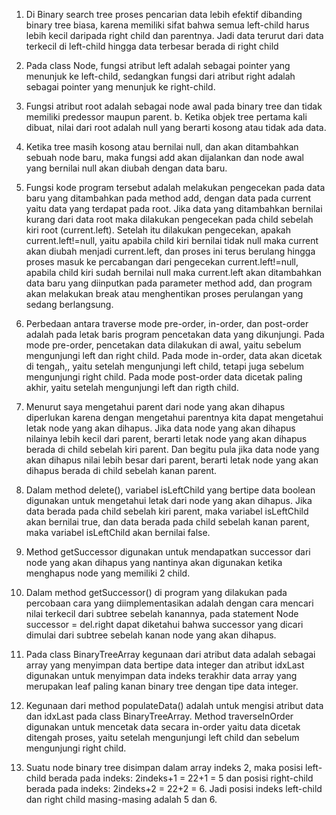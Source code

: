 1. Di Binary search tree proses pencarian data lebih efektif dibanding binary tree biasa, karena memiliki sifat bahwa semua left-child harus lebih kecil daripada right child dan parentnya. Jadi data terurut dari data terkecil di left-child hingga data terbesar berada di right child

2. Pada class Node, fungsi atribut left adalah sebagai pointer yang menunjuk ke left-child, sedangkan fungsi dari atribut right adalah sebagai pointer yang menunjuk ke right-child.

3. Fungsi atribut root adalah sebagai node awal pada binary tree dan tidak memiliki predessor maupun parent. b. Ketika objek tree pertama kali dibuat, nilai dari root adalah null yang berarti kosong atau tidak ada data.

4. Ketika tree masih kosong atau bernilai null, dan akan ditambahkan sebuah node baru, maka fungsi add akan dijalankan dan node awal yang bernilai null akan diubah dengan data baru.

5. Fungsi kode program tersebut adalah melakukan pengecekan pada data baru yang ditambahkan pada method add, dengan data pada current yaitu data yang terdapat pada root. Jika data yang ditambahkan bernilai kurang dari data root maka dilakukan pengecekan pada child sebelah kiri root (current.left). Setelah itu dilakukan pengecekan, apakah current.left!=null, yaitu apabila child kiri bernilai tidak null maka current akan diubah menjadi current.left, dan proses ini terus berulang hingga proses masuk ke percabangan dari pengecekan current.left!=null, apabila child kiri sudah bernilai null maka current.left akan ditambahkan data baru yang diinputkan pada parameter method add, dan program akan melakukan break atau menghentikan proses perulangan yang sedang berlangsung.

6. Perbedaan antara traverse mode pre-order, in-order, dan post-order adalah pada letak baris program pencetakan data yang dikunjungi. Pada mode pre-order, pencetakan data dilakukan di awal, yaitu sebelum mengunjungi left dan right child. Pada mode in-order, data akan dicetak di tengah,, yaitu setelah mengunjungi left child, tetapi juga sebelum mengunjungi right child. Pada mode post-order data dicetak paling akhir, yaitu setelah mengunjungi left dan rigth child.

7. Menurut saya mengetahui parent dari node yang akan dihapus diperlukan karena dengan mengetahui parentnya kita dapat mengetahui letak node yang akan dihapus. Jika data node yang akan dihapus nilainya lebih kecil dari parent, berarti letak node yang akan dihapus berada di child sebelah kiri parent. Dan begitu pula jika data node yang akan dihapus nilai lebih besar dari parent, berarti letak node yang akan dihapus berada di child sebelah kanan parent.

8. Dalam method delete(), variabel isLeftChild yang bertipe data boolean digunakan untuk mengetahui letak dari node yang akan dihapus. Jika data berada pada child sebelah kiri parent, maka variabel isLeftChild akan bernilai true, dan data berada pada child sebelah kanan parent, maka variabel isLeftChild akan bernilai false.

9. Method getSuccessor digunakan untuk mendapatkan successor dari node yang akan dihapus yang nantinya akan digunakan ketika menghapus node yang memiliki 2 child.

10. Dalam method getSuccessor() di program yang dilakukan pada percobaan cara yang diimplementasikan adalah dengan cara mencari nilai terkecil dari subtree sebelah kanannya, pada statement Node successor = del.right dapat diketahui bahwa successor yang dicari dimulai dari subtree sebelah kanan node yang akan dihapus.

11. Pada class BinaryTreeArray kegunaan dari atribut data adalah sebagai array yang menyimpan data bertipe data integer dan atribut idxLast digunakan untuk menyimpan data indeks terakhir data array yang merupakan leaf paling kanan binary tree dengan tipe data integer.

12. Kegunaan dari method populateData() adalah untuk mengisi atribut data dan idxLast pada class BinaryTreeArray. Method traverseInOrder digunakan untuk mencetak data secara in-order yaitu data dicetak ditengah proses, yaitu setelah mengunjungi left child dan sebelum mengunjungi right child.

13. Suatu node binary tree disimpan dalam array indeks 2, maka posisi left-child berada pada indeks: 2indeks+1 = 22+1 = 5 dan posisi right-child berada pada indeks: 2indeks+2 = 22+2 = 6. Jadi posisi indeks left-child dan right child masing-masing adalah 5 dan 6.